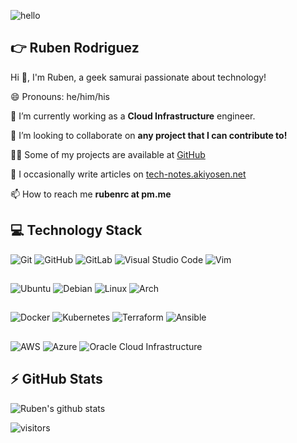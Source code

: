 ![hello](https://media.giphy.com/media/xT9IgG50Fb7Mi0prBC/giphy.gif)

## 👉 Ruben Rodriguez

Hi 👋, I'm Ruben, a geek samurai passionate about technology!

😄 Pronouns: he/him/his

🔭 I’m currently working as a **Cloud Infrastructure** engineer.

👯 I’m looking to collaborate on **any project that I can contribute to!**

👨‍💻 Some of my projects are available at [GitHub](https://github.com/ruben-rodriguez)

📝 I occasionally write articles on [tech-notes.akiyosen.net](https://tech-notes.akiyosen.net/)

📫 How to reach me **rubenrc at pm.me**

## 💻 Technology Stack

![Git](https://img.shields.io/badge/git-%23F05033.svg?style=for-the-badge&logo=git&logoColor=white)
![GitHub](https://img.shields.io/badge/github-%23121011.svg?style=for-the-badge&logo=github&logoColor=white)
![GitLab](https://img.shields.io/badge/gitlab-%23181717.svg?style=for-the-badge&logo=gitlab&logoColor=white)
![Visual Studio Code](https://img.shields.io/badge/VisualStudioCode-0078d7.svg?style=for-the-badge&logo=visual-studio-code&logoColor=white)
![Vim](https://img.shields.io/badge/VIM-%2311AB00.svg?style=for-the-badge&logo=vim&logoColor=white)

##

![Ubuntu](https://img.shields.io/badge/Ubuntu-E95420?style=for-the-badge&logo=ubuntu&logoColor=white)
![Debian](https://img.shields.io/badge/Debian-D70A53?style=for-the-badge&logo=debian&logoColor=white)
![Linux](https://img.shields.io/badge/Linux-FCC624?style=for-the-badge&logo=linux&logoColor=black)
![Arch](https://img.shields.io/badge/Arch%20Linux-1793D1?logo=arch-linux&logoColor=fff&style=for-the-badge)

## 

![Docker](https://img.shields.io/badge/docker-0db7ed.svg?style=for-the-badge&logo=docker&logoColor=white)
![Kubernetes](https://img.shields.io/badge/kubernetes-326ce5.svg?style=for-the-badge&logo=kubernetes&logoColor=white)
![Terraform](https://img.shields.io/badge/terraform-5835CC.svg?style=for-the-badge&logo=terraform&logoColor=white)
![Ansible](https://img.shields.io/badge/ansible-1A1918.svg?style=for-the-badge&logo=ansible&logoColor=white)

##

![AWS](https://img.shields.io/badge/AWS-%23FF9900.svg?style=for-the-badge&logo=amazon-aws&logoColor=white)
![Azure](https://img.shields.io/badge/azure-%230072C6.svg?style=for-the-badge&logo=microsoftazure&logoColor=white)
![Oracle Cloud Infrastructure](https://img.shields.io/badge/Oracle_Cloud_Infrastructure-F80000?style=for-the-badge&logo=oracle&logoColor=white)


## ⚡ GitHub Stats

![Ruben's github stats](https://github-readme-stats.vercel.app/api?username=ruben-rodriguez&theme=synthwave&show_icons=true)

![visitors](https://visitor-badge.glitch.me/badge?page_id=ruben-rodriguez.ruben-rodriguez)
